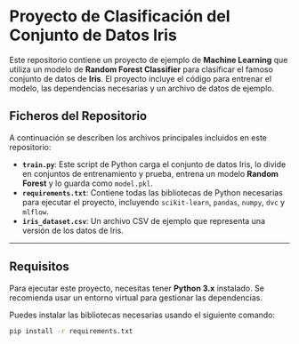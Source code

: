 # Proyecto de Clasificación del Conjunto de Datos Iris

Este repositorio contiene un proyecto de ejemplo de **Machine Learning** que utiliza un modelo de **Random Forest Classifier** para clasificar el famoso conjunto de datos de **Iris**. El proyecto incluye el código para entrenar el modelo, las dependencias necesarias y un archivo de datos de ejemplo.

## Ficheros del Repositorio

A continuación se describen los archivos principales incluidos en este repositorio:

* **`train.py`**: Este script de Python carga el conjunto de datos Iris, lo divide en conjuntos de entrenamiento y prueba, entrena un modelo **Random Forest** y lo guarda como `model.pkl`.
* **`requirements.txt`**: Contiene todas las bibliotecas de Python necesarias para ejecutar el proyecto, incluyendo `scikit-learn`, `pandas`, `numpy`, `dvc` y `mlflow`.
* **`iris_dataset.csv`**: Un archivo CSV de ejemplo que representa una versión de los datos de Iris.

---

## Requisitos

Para ejecutar este proyecto, necesitas tener **Python 3.x** instalado. Se recomienda usar un entorno virtual para gestionar las dependencias.

Puedes instalar las bibliotecas necesarias usando el siguiente comando:

```bash
pip install -r requirements.txt
